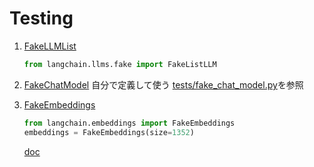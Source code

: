 # Testing


1. [FakeLLMList](https://github.com/langchain-ai/langchain/blob/ca7da8f7ef9bc7a613ff07279c4603cad5fd175a/libs/community/langchain_community/llms/fake.py#L14)
    ```py
    from langchain.llms.fake import FakeListLLM
    ```
1. [FakeChatModel](https://github.com/langchain-ai/langchain/blob/ca7da8f7ef9bc7a613ff07279c4603cad5fd175a/libs/langchain/tests/unit_tests/llms/fake_chat_model.py#L14)
    自分で定義して使う
    [tests/fake_chat_model.py](tests/fake_chat_model.py)を参照
1. [FakeEmbeddings](https://github.com/langchain-ai/langchain/blob/ca7da8f7ef9bc7a613ff07279c4603cad5fd175a/libs/community/langchain_community/embeddings/fake.py#L9)
    ```py
    from langchain.embeddings import FakeEmbeddings
    embeddings = FakeEmbeddings(size=1352)
    ```

    [doc](https://python.langchain.com/docs/integrations/text_embedding/fake)
